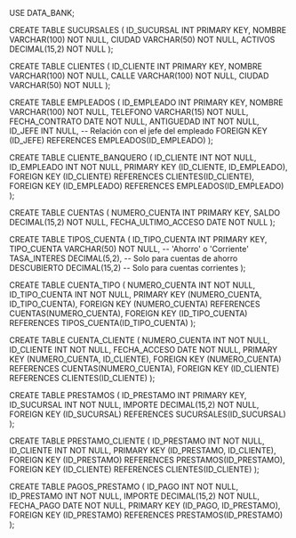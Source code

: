 USE DATA_BANK;

CREATE TABLE SUCURSALES (
    ID_SUCURSAL INT PRIMARY KEY,
    NOMBRE VARCHAR(100) NOT NULL,
    CIUDAD VARCHAR(50) NOT NULL,
    ACTIVOS DECIMAL(15,2) NOT NULL
);

CREATE TABLE CLIENTES (
    ID_CLIENTE INT PRIMARY KEY,
    NOMBRE VARCHAR(100) NOT NULL,
    CALLE VARCHAR(100) NOT NULL,
    CIUDAD VARCHAR(50) NOT NULL
);

CREATE TABLE EMPLEADOS (
    ID_EMPLEADO INT PRIMARY KEY,
    NOMBRE VARCHAR(100) NOT NULL,
    TELEFONO VARCHAR(15) NOT NULL,
    FECHA_CONTRATO DATE NOT NULL,
    ANTIGUEDAD INT NOT NULL,
    ID_JEFE INT NULL, -- Relación con el jefe del empleado
    FOREIGN KEY (ID_JEFE) REFERENCES EMPLEADOS(ID_EMPLEADO)
);

CREATE TABLE CLIENTE_BANQUERO (
    ID_CLIENTE INT NOT NULL,
    ID_EMPLEADO INT NOT NULL,
    PRIMARY KEY (ID_CLIENTE, ID_EMPLEADO),
    FOREIGN KEY (ID_CLIENTE) REFERENCES CLIENTES(ID_CLIENTE),
    FOREIGN KEY (ID_EMPLEADO) REFERENCES EMPLEADOS(ID_EMPLEADO)
);

CREATE TABLE CUENTAS (
    NUMERO_CUENTA INT PRIMARY KEY,
    SALDO DECIMAL(15,2) NOT NULL,
    FECHA_ULTIMO_ACCESO DATE NOT NULL
);

CREATE TABLE TIPOS_CUENTA (
    ID_TIPO_CUENTA INT PRIMARY KEY,
    TIPO_CUENTA VARCHAR(50) NOT NULL, -- 'Ahorro' o 'Corriente'
    TASA_INTERES DECIMAL(5,2), -- Solo para cuentas de ahorro
    DESCUBIERTO DECIMAL(15,2) -- Solo para cuentas corrientes
);

CREATE TABLE CUENTA_TIPO (
    NUMERO_CUENTA INT NOT NULL,
    ID_TIPO_CUENTA INT NOT NULL,
    PRIMARY KEY (NUMERO_CUENTA, ID_TIPO_CUENTA),
    FOREIGN KEY (NUMERO_CUENTA) REFERENCES CUENTAS(NUMERO_CUENTA),
    FOREIGN KEY (ID_TIPO_CUENTA) REFERENCES TIPOS_CUENTA(ID_TIPO_CUENTA)
);

CREATE TABLE CUENTA_CLIENTE (
    NUMERO_CUENTA INT NOT NULL,
    ID_CLIENTE INT NOT NULL,
    FECHA_ACCESO DATE NOT NULL,
    PRIMARY KEY (NUMERO_CUENTA, ID_CLIENTE),
    FOREIGN KEY (NUMERO_CUENTA) REFERENCES CUENTAS(NUMERO_CUENTA),
    FOREIGN KEY (ID_CLIENTE) REFERENCES CLIENTES(ID_CLIENTE)
);

CREATE TABLE PRESTAMOS (
    ID_PRESTAMO INT PRIMARY KEY,
    ID_SUCURSAL INT NOT NULL,
    IMPORTE DECIMAL(15,2) NOT NULL,
    FOREIGN KEY (ID_SUCURSAL) REFERENCES SUCURSALES(ID_SUCURSAL)
);

CREATE TABLE PRESTAMO_CLIENTE (
    ID_PRESTAMO INT NOT NULL,
    ID_CLIENTE INT NOT NULL,
    PRIMARY KEY (ID_PRESTAMO, ID_CLIENTE),
    FOREIGN KEY (ID_PRESTAMO) REFERENCES PRESTAMOS(ID_PRESTAMO),
    FOREIGN KEY (ID_CLIENTE) REFERENCES CLIENTES(ID_CLIENTE)
);

CREATE TABLE PAGOS_PRESTAMO (
    ID_PAGO INT NOT NULL,
    ID_PRESTAMO INT NOT NULL,
    IMPORTE DECIMAL(15,2) NOT NULL,
    FECHA_PAGO DATE NOT NULL,
    PRIMARY KEY (ID_PAGO, ID_PRESTAMO),
    FOREIGN KEY (ID_PRESTAMO) REFERENCES PRESTAMOS(ID_PRESTAMO)
);